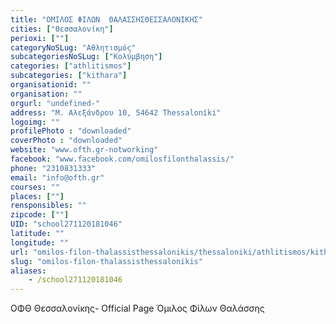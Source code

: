 ```yaml
---
title: "OΜΙΛΟΣ ΦΙΛΩΝ  ΘΑΛΑΣΣΗΣΘΕΣΣΑΛΟΝΙΚΗΣ"
cities: ["Θεσσαλονίκη"]
perioxi: [""]
categoryNoSLug: "Αθλητισμός"
subcategoriesNoSLug: ["Κολύμβηση"]
categories: ["athlitismos"]
subcategories: ["kithara"]
organisationid: ""
organisation: ""
orgurl: "undefined-"
address: "Μ. Αλεξάνδρου 10, 54642 Thessaloníki"
logoimg: ""
profilePhoto : "downloaded"
coverPhoto : "downloaded"
website: "www.ofth.gr-notworking"
facebook: "www.facebook.com/omilosfilonthalassis/"
phone: "2310831333"
email: "info@ofth.gr"
courses: ""
places: [""]
rensponsibles: ""
zipcode: [""]
UID: "school271120181046"
latitude: ""
longitude: ""
url: "omilos-filon-thalassisthessalonikis/thessaloniki/athlitismos/kithara"
slug: "omilos-filon-thalassisthessalonikis"
aliases:
    - /school271120181046
---
```



ΟΦΘ Θεσσαλονίκης- Official Page Όμιλος Φίλων Θαλάσσης

